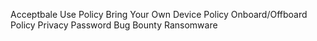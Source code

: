 Acceptbale Use Policy
Bring Your Own Device Policy
Onboard/Offboard Policy
Privacy
Password
Bug Bounty
Ransomware
